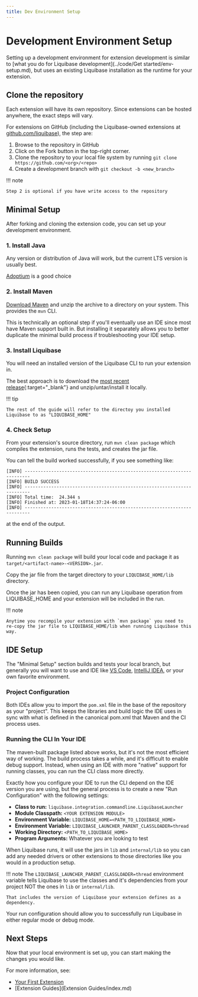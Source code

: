 ```yaml
---
title: Dev Environment Setup 
---
```


# Development Environment Setup

Setting up a development environment for extension development is similar to [what you do for Liquibase development](../code/Get started/env-setup.md),
but uses an existing Liquibase installation as the runtime for your extension. 

## Clone the repository

Each extension will have its own repository. Since extensions can be hosted anywhere, the exact steps will vary.

For extensions on GitHub (including the Liquibase-owned extensions at [github.com/liquibase](https://github.com/liquibase)), the step are:

1. Browse to the repository in GitHub
2. Click on the Fork button in the top-right corner. 
3. Clone the repository to your local file system by running `git clone https://github.com/<org>/<repo>`
4. Create a development branch with `git checkout -b <new_branch>`

!!! note

    Step 2 is optional if you have write access to the repository 


## Minimal Setup

After forking and cloning the extension code, you can set up your development environment. 

### 1. Install Java

Any version or distribution of Java will work, but the current LTS version is usually best.

[Adoptium](https://adoptium.net/) is a good choice

### 2. Install Maven

[Download Maven](https://maven.apache.org/download.cgi) and unzip the archive to a directory on your system. This provides the `mvn` CLI. 

This is technically an optional step if you'll eventually use an IDE since most have Maven support built in. 
But installing it separately allows you to better duplicate the minimal build process if troubleshooting your IDE setup.   

### 3. Install Liquibase

You will need an installed version of the Liquibase CLI to run your extension in. 

The best approach is to download the [most recent release](https://github.com/liquibase/liquibase/releases){:target="_blank"} and unzip/untar/install it locally. 

!!! tip

    The rest of the guide will refer to the directoy you installed Liquibase to as "LIQUIBASE_HOME"

### 4. Check Setup
 
From your extension's source directory, run `mvn clean package` which compiles the extension, runs the tests, and creates the jar file.

You can tell the build worked successfully, if you see something like:

```
[INFO] ------------------------------------------------------------------------
[INFO] BUILD SUCCESS
[INFO] ------------------------------------------------------------------------
[INFO] Total time:  24.344 s
[INFO] Finished at: 2023-01-18T14:37:24-06:00
[INFO] ------------------------------------------------------------------------
```

at the end of the output.

## Running Builds

Running `mvn clean package` will build your local code and package it as `target/<artifact-name>-<VERSION>.jar`.

Copy the jar file from the target directory to your `LIQUIBASE_HOME/lib` directory. 

Once the jar has been copied, you can run any Liquibase operation from LIQUIBASE_HOME and your extension will be included in the run.

!!! note

    Anytime you recompile your extension with `mvn package` you need to re-copy the jar file to LIQUIBASE_HOME/lib when running Liquibase this way.

## IDE Setup

The "Minimal Setup" section builds and tests your local branch, but generally you will want to use and IDE like [VS Code](https://code.visualstudio.com/),
[IntelliJ IDEA](https://www.jetbrains.com/idea/), or your own favorite environment.

### Project Configuration

Both IDEs allow you to import the `pom.xml` file in the base of the repository as your "project". This keeps the libraries and build logic the IDE uses in sync with
what is defined in the canonical pom.xml that Maven and the CI process uses.

### Running the CLI In Your IDE

The maven-built package listed above works, but it's not the most efficient way of working. The build process takes a while, and it's difficult to enable debug support.
Instead, when using an IDE with more "native" support for running classes, you can run the CLI class more directly.

Exactly how you configure your IDE to run the CLI depend on the IDE version you are using, but the general process is to create a new "Run Configuration" with the following settings:

- **Class to run:** `liquibase.integration.commandline.LiquibaseLauncher`
- **Module Classpath:** `<YOUR EXTENSION MODULE>`
- **Environment Variable:** `LIQUIBASE_HOME=<PATH_TO_LIQUIBASE_HOME>`
- **Environment Variable:** `LIQUIBASE_LAUNCHER_PARENT_CLASSLOADER=thread`
- **Working Directory:** `<PATH_TO_LIQUIBASE_HOME>`
- **Program Arguments:** Whatever you are looking to test

When Liquibase runs, it will use the jars in `lib` and `internal/lib` so you can add any needed drivers or other extensions to those directories like you would
in a production setup.

!!! note
    The `LIQUIBASE_LAUNCHER_PARENT_CLASSLOADER=thread` environment variable tells Liquibase to use the classes and it's dependencies from your project NOT the ones in `lib` or `internal/lib`.

    That includes the version of Liquibase your extension defines as a dependency.

Your run configuration should allow you to successfully run Liquibase in either regular mode or debug mode.

## Next Steps

Now that your local environment is set up, you can start making the changes you would like. 

For more information, see:

- [Your First Extension](your-first-extension.md)
- [Extension Guides](Extension Guides/index.md)